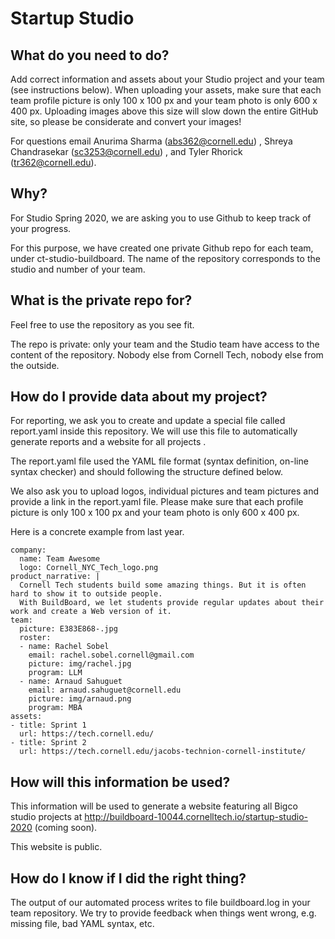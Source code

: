 # Startup Studio 

## What do you need to do?

Add correct information and assets about your Studio project and your team (see instructions below). When uploading your assets, make sure that each team profile picture is only 100 x 100 px and your team photo is only 600 x 400 px. Uploading images above this size will slow down the entire GitHub site, so please be considerate and convert your images! 

For questions email Anurima Sharma (abs362@cornell.edu) , Shreya Chandrasekar (sc3253@cornell.edu) , and Tyler Rhorick (tr362@cornell.edu).  

## Why?
For Studio Spring 2020, we are asking you to use Github to keep track of your progress.

For this purpose, we have created one private Github repo for each team, under ct-studio-buildboard. The name of the repository corresponds to the studio and number of your team.

## What is the private repo for?
Feel free to use the repository as you see fit.

The repo is private: only your team and the Studio team have access to the content of the repository. Nobody else from Cornell Tech, nobody else from the outside.

## How do I provide data about my project?
For reporting, we ask you to create and update a special file called report.yaml inside this repository. We will use this file to automatically generate reports and a website for all projects .

The report.yaml file used the YAML file format (syntax definition, on-line syntax checker) and should following the structure defined below.

We also ask you to upload logos, individual pictures and team pictures and provide a link in the report.yaml file. Please make sure that each profile picture is only 100 x 100 px and your team photo is only 600 x 400 px. 

Here is a concrete example from last year.

```
company:
  name: Team Awesome
  logo: Cornell_NYC_Tech_logo.png
product_narrative: |
  Cornell Tech students build some amazing things. But it is often hard to show it to outside people.
  With BuildBoard, we let students provide regular updates about their work and create a Web version of it.
team:
  picture: E383E868-.jpg
  roster:
  - name: Rachel Sobel
    email: rachel.sobel.cornell@gmail.com
    picture: img/rachel.jpg
    program: LLM
  - name: Arnaud Sahuguet
    email: arnaud.sahuguet@cornell.edu
    picture: img/arnaud.png
    program: MBA
assets:
- title: Sprint 1
  url: https://tech.cornell.edu/
- title: Sprint 2
  url: https://tech.cornell.edu/jacobs-technion-cornell-institute/
```

## How will this information be used?
This information will be used to generate a website featuring all Bigco studio projects at http://buildboard-10044.cornelltech.io/startup-studio-2020 (coming soon).

This website is public.

## How do I know if I did the right thing?
The output of our automated process writes to file buildboard.log in your team repository. We try to provide feedback when things went wrong, e.g. missing file, bad YAML syntax, etc.


